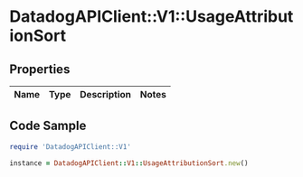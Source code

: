 # DatadogAPIClient::V1::UsageAttributionSort

## Properties

Name | Type | Description | Notes
------------ | ------------- | ------------- | -------------

## Code Sample

```ruby
require 'DatadogAPIClient::V1'

instance = DatadogAPIClient::V1::UsageAttributionSort.new()
```


